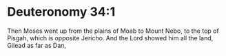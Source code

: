 # Deuteronomy 34:1

Then Moses went up from the plains of Moab to Mount Nebo, to the top of Pisgah, which is opposite Jericho. And the Lord showed him all the land, Gilead as far as Dan,

